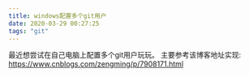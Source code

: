 ```yaml
---
title: windows配置多个git用户
date: 2020-03-29 00:27:25
tags: "git"
---
```


最近想尝试在自己电脑上配置多个git用户玩玩。
主要参考该博客地址实现:
https://www.cnblogs.com/zengming/p/7908171.html